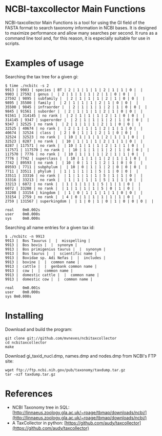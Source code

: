 # NCBI-taxcollector Main Functions

NCBI-taxcollector Main Functions is a tool for using the GI field of the FASTA format to
search taxonomy information in NCBI bases. It is designed to maximize
performance and allow many searches per second. It runs as
a command line tool and, for this reason, it is especially suitable for
use in scripts.


# Examples of usage


Searching the tax tree for a given gi:

	$ time ./ncbitc -s 2
	9913 | 9903 | species | BT | 2 | 1 | 1 | 1 | 2 | 1 | 1 | 0 |  |
	9903 | 27592 | genus |  | 2 | 1 | 1 | 1 | 2 | 1 | 0 | 0 |  |
	27592 | 9895 | subfamily |  | 2 | 1 | 1 | 1 | 2 | 1 | 0 | 0 |  |
	9895 | 35500 | family |  | 2 | 1 | 1 | 1 | 2 | 1 | 0 | 0 |  |
	35500 | 9845 | infraorder |  | 2 | 1 | 1 | 1 | 2 | 1 | 0 | 0 |  |
	9845 | 91561 | suborder |  | 2 | 1 | 1 | 1 | 2 | 1 | 0 | 0 |  |
	91561 | 314145 | no rank |  | 2 | 1 | 1 | 1 | 2 | 1 | 0 | 0 |  |
	314145 | 9347 | superorder |  | 2 | 1 | 1 | 1 | 2 | 1 | 0 | 0 |  |
	9347 | 32525 | no rank |  | 2 | 1 | 1 | 1 | 2 | 1 | 0 | 0 |  |
	32525 | 40674 | no rank |  | 2 | 1 | 1 | 1 | 2 | 1 | 1 | 0 |  |
	40674 | 32524 | class |  | 2 | 0 | 1 | 1 | 2 | 1 | 0 | 0 |  |
	32524 | 32523 | no rank |  | 10 | 1 | 1 | 1 | 2 | 1 | 1 | 0 |  |
	32523 | 8287 | no rank |  | 10 | 1 | 1 | 1 | 2 | 1 | 1 | 0 |  |
	8287 | 117571 | no rank |  | 10 | 1 | 1 | 1 | 2 | 1 | 1 | 0 |  |
	117571 | 117570 | no rank |  | 10 | 1 | 1 | 1 | 2 | 1 | 0 | 0 |  |
	117570 | 7776 | no rank |  | 10 | 1 | 1 | 1 | 2 | 1 | 1 | 0 |  |
	7776 | 7742 | superclass |  | 10 | 1 | 1 | 1 | 2 | 1 | 1 | 0 |  |
	7742 | 89593 | no rank |  | 10 | 0 | 1 | 1 | 2 | 1 | 0 | 0 |  |
	89593 | 7711 | subphylum |  | 10 | 0 | 1 | 1 | 2 | 0 | 0 | 0 |  |
	7711 | 33511 | phylum |  | 1 | 1 | 1 | 1 | 5 | 1 | 0 | 0 |  |
	33511 | 33316 | no rank |  | 1 | 1 | 1 | 1 | 5 | 1 | 1 | 0 |  |
	33316 | 33213 | no rank |  | 1 | 1 | 1 | 1 | 5 | 1 | 1 | 0 |  |
	33213 | 6072 | no rank |  | 1 | 1 | 1 | 1 | 5 | 1 | 1 | 0 |  |
	6072 | 33208 | no rank |  | 1 | 1 | 1 | 1 | 5 | 0 | 1 | 0 |  |
	33208 | 33154 | kingdom |  | 1 | 0 | 1 | 1 | 1 | 1 | 0 | 0 |  |
	33154 | 2759 | no rank |  | 4 | 0 | 1 | 1 | 1 | 1 | 1 | 0 |  |
	2759 | 131567 | superkingdom |  | 1 | 0 | 1 | 0 | 1 | 0 | 0 | 0 |  |

	real	0m0.002s
	user	0m0.000s
	sys		0m0.000s


Searching all name entries for a given tax id:


	$ ./ncbitc -n 9913
	9913 |  Bos Tauurus |  |  misspelling |
	9913 |  Bos bovis |  |  synonym |
	9913 |  Bos primigenius taurus |  |  synonym |
	9913 |  Bos taurus |  |  scientific name |
	9913 |  Bovidae sp. Adi Nefas |  |  includes |
	9913 |  bovine |  |  common name |
	9913 |  cattle |  |  genbank common name |
	9913 |  cow |  |  common name |
	9913 |  domestic cattle |  |  common name |
	9913 |  domestic cow |  |  common name |
	
	real	0m0.001s
	user	0m0.000s
	sys	0m0.000s



# Installing


Download and build the program:

	git clone git://github.com/mvneves/ncbitaxcollector
	cd ncbitaxcollector
	make


Download gi_taxid_nucl.dmp, names.dmp and nodes.dmp from NCBI's FTP site:

	wget ftp://ftp.ncbi.nih.gov/pub/taxonomy/taxdump.tar.gz
	tar -xzf taxdump.tar.gz


# References

- NCBI Taxonomy tree in SQL: [http://linnaeus.zoology.gla.ac.uk/~rpage/tbmap/downloads/ncbi/](http://linnaeus.zoology.gla.ac.uk/~rpage/tbmap/downloads/ncbi/) 
- A TaxCollector in python: [https://github.com/audy/taxcollector](https://github.com/audy/taxcollector)


